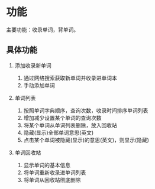 ﻿# 功能

主要功能：收录单词，背单词。

## 具体功能 ##

 1. 添加收录新单词
     1. 通过网络搜索获取新单词并收录进单词本
     2. 手动添加单词

 2. 单词列表
    1. 按照单词字典顺序，查询次数，收录时间排序单词列表
    2. 增加减少设置某个单词的查询次数
    3. 将某个单词从单词列表删除，放入回收站
    4. 隐藏(显示)全部单词意思(英文)
    5. 点击某个单词被隐藏(显示)的意思(英文)，则显示(隐藏)

 3. 单词回收站
    1. 显示单词的基本信息
    2. 将单词重新收录进单词列表
    3. 将单词从回收站彻底删除
    